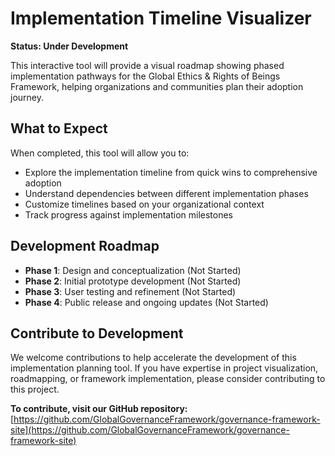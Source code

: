 # Implementation Timeline Visualizer

**Status: Under Development**

This interactive tool will provide a visual roadmap showing phased implementation pathways for the Global Ethics & Rights of Beings Framework, helping organizations and communities plan their adoption journey.

## What to Expect

When completed, this tool will allow you to:
- Explore the implementation timeline from quick wins to comprehensive adoption
- Understand dependencies between different implementation phases
- Customize timelines based on your organizational context
- Track progress against implementation milestones

## Development Roadmap

- **Phase 1**: Design and conceptualization (Not Started)
- **Phase 2**: Initial prototype development (Not Started)
- **Phase 3**: User testing and refinement (Not Started)
- **Phase 4**: Public release and ongoing updates (Not Started)

## Contribute to Development

We welcome contributions to help accelerate the development of this implementation planning tool. If you have expertise in project visualization, roadmapping, or framework implementation, please consider contributing to this project.

**To contribute, visit our GitHub repository:**  
[https://github.com/GlobalGovernanceFramework/governance-framework-site](https://github.com/GlobalGovernanceFramework/governance-framework-site)

